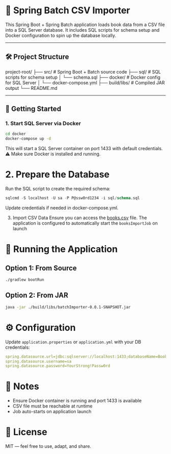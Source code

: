 # 📘 Spring Batch CSV Importer

This Spring Boot + Spring Batch application loads book data from a CSV file into a SQL Server database. It includes SQL scripts for schema setup and Docker configuration to spin up the database locally.

---

## 🛠 Project Structure

project-root/ 
├── src/                  # Spring Boot + Batch source code 
├── sql/                  # SQL scripts for schema setup 
│   └── schema.sql 
├── docker/               # Docker config for SQL Server 
│   └── docker-compose.yml 
├── build/libs/           # Compiled JAR output 
└── README.md

---

## 🚀 Getting Started

### 1. Start SQL Server via Docker

```bash
cd docker
docker-compose up -d
```

This will start a SQL Server container on port 1433 with default credentials.
⚠️ Make sure Docker is installed and running.


# 2. Prepare the Database
Run the SQL script to create the required schema:

```sql
sqlcmd -S localhost -U sa -P P@ssw0rd1234 -i sql/schema.sql
```

Update credentials if needed in docker-compose.yml.

3. Import CSV Data
Ensure you can access the [books.csv](https://gist.github.com/hhimanshu/d55d17b51e0a46a37b739d0f3d3e3c74/raw/5b9027cf7b1641546c1948caffeaa44129b7db63/books.csv) file.
The application is configured to automatically start the `booksImportJob` on launch



# 🧪 Running the Application
## Option 1: From Source
```batch
./gradlew bootRun
```

## Option 2: From JAR
```bash
java -jar ./build/libs/batchImporter-0.0.1-SNAPSHOT.jar
```

# ⚙️ Configuration
Update `application.properties` or `application.yml` with your DB credentials:
```yml
spring.datasource.url=jdbc:sqlserver://localhost:1433;databaseName=BooksDB
spring.datasource.username=sa
spring.datasource.password=YourStrong!Passw0rd
```

# 📂 Notes
- Ensure Docker container is running and port 1433 is available
- CSV file must be reachable at runtime
- Job auto-starts on application launch

# 📄 License
MIT — feel free to use, adapt, and share.
